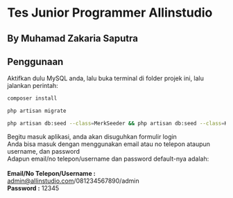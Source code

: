 # Tes Junior Programmer Allinstudio
## By Muhamad Zakaria Saputra

## Penggunaan
Aktifkan dulu MySQL anda, lalu buka terminal di folder projek ini, lalu jalankan perintah:
```bash
composer install
```
```bash
php artisan migrate
```
```bash
php artisan db:seed --class=MerkSeeder && php artisan db:seed --class=KategoriSeeder && php artisan db:seed --class=ProdukSeeder && php artisan db:seed --class=AdminSeeder && php artisan serve
```

Begitu masuk aplikasi, anda akan disuguhkan formulir login<br>
Anda bisa masuk dengan menggunakan email atau no telepon ataupun username, dan password<br>
Adapun email/no telepon/username dan password default-nya adalah:<br><br>
<b>Email/No Telepon/Username :</b> admin@allinstudio.com/081234567890/admin<br>
<b>Password :</b> 12345
